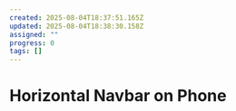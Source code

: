 ```yaml
---
created: 2025-08-04T18:37:51.165Z
updated: 2025-08-04T18:38:30.158Z
assigned: ""
progress: 0
tags: []
---
```


# Horizontal Navbar on Phone
